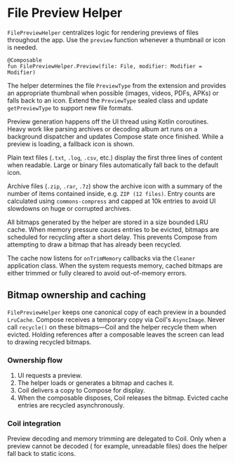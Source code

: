 # File Preview Helper

`FilePreviewHelper` centralizes logic for rendering previews of files throughout the app. Use the
`preview` function whenever a thumbnail or icon is needed.

```
@Composable
fun FilePreviewHelper.Preview(file: File, modifier: Modifier = Modifier)
```

The helper determines the file `PreviewType` from the extension and provides an appropriate
thumbnail when possible (images, videos, PDFs, APKs) or falls back to an icon. Extend the
`PreviewType` sealed class and update `getPreviewType` to support new file formats.

Preview generation happens off the UI thread using Kotlin coroutines. Heavy work
like parsing archives or decoding album art runs on a background dispatcher and
updates Compose state once finished. While a preview is loading, a fallback icon
is shown.

Plain text files (`.txt`, `.log`, `.csv`, etc.) display the first three lines of
content when readable. Large or binary files automatically fall back to the
default icon.

Archive files (`.zip`, `.rar`, `.7z`) show the archive icon with a summary of the number of items
contained inside, e.g. `ZIP (12 files)`. Entry counts are calculated using `commons-compress` and
capped at 10k entries to avoid UI slowdowns on huge or corrupted archives.

All bitmaps generated by the helper are stored in a size bounded LRU cache. When
memory pressure causes entries to be evicted, bitmaps are scheduled for
recycling after a short delay. This prevents Compose from attempting to draw a
bitmap that has already been recycled.

The cache now listens for `onTrimMemory` callbacks via the `Cleaner` application
class. When the system requests memory, cached bitmaps are either trimmed or
fully cleared to avoid out-of-memory errors.

## Bitmap ownership and caching

`FilePreviewHelper` keeps one canonical copy of each preview in a bounded `LruCache`. Compose
receives a temporary copy via Coil's `AsyncImage`. Never call `recycle()` on these bitmaps—Coil and
the helper recycle them when evicted. Holding references after a composable leaves the screen can
lead to drawing recycled bitmaps.

### Ownership flow

1. UI requests a preview.
2. The helper loads or generates a bitmap and caches it.
3. Coil delivers a copy to Compose for display.
4. When the composable disposes, Coil releases the bitmap. Evicted cache entries are recycled
   asynchronously.

### Coil integration

Preview decoding and memory trimming are delegated to Coil. Only when a preview cannot be decoded (
for example, unreadable files) does the helper fall back to static icons.